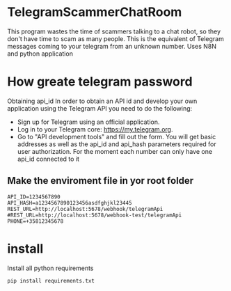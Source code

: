 # TelegramScammerChatRoom
This program wastes the time of scammers talking to a chat robot, so they don't have time to scam as many people. This is the equivalent of Telegram messages coming to your telegram from an unknown number. Uses N8N and python application
# How greate telegram password
Obtaining api_id
In order to obtain an API id and develop your own application using the Telegram API you need to do the following:
 - Sign up for Telegram using an official application.
 - Log in to your Telegram core: https://my.telegram.org.
 - Go to "API development tools" and fill out the form.
You will get basic addresses as well as the api_id and api_hash parameters required for user authorization.
For the moment each number can only have one api_id connected to it

## Make the enviroment file in yor root folder
```.env
API_ID=1234567890
API_HASH=a1234567890123456asdfghjkl23445
REST_URL=http://localhost:5678/webhook/telegramApi
#REST_URL=http://localhost:5678/webhook-test/telegramApi
PHONE=+35812345678
```
# install
Install all python requirements
``` bash
pip install requirements.txt
```


